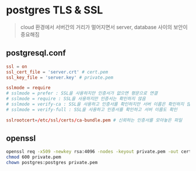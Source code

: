 # postgres TLS & SSL

> cloud 환경에서 서버간의 거리가 멀어지면서 server, database 사이의 보안이 중요해짐

## postgresql.conf

```conf
ssl = on
ssl_cert_file = 'server.crt' # cert.pem
ssl_key_file = 'server.key' # private.pem

sslmode = require
# sslmode = prefer : SSL을 사용하지만 인증서가 없으면 평문으로 연결
# sslmode = require : SSL을 사용하지만 인증서는 확인하지 않음
# sslmode = verify-ca : SSL을 사용하고 인증서를 확인하지만 서버 이름은 확인하지 않음
# sslmode = verify-full : SSL을 사용하고 인증서를 확인하고 서버 이름도 확인

sslrootcert=/etc/ssl/certs/ca-bundle.pem # 신뢰하는 인증서를 모아놓은 파일
```

## openssl

```sh
openssl req -x509 -newkey rsa:4096 -nodes -keyout private.pem -out cert.pem
chmod 600 private.pem
chown postgres:postgres private.pem
```
